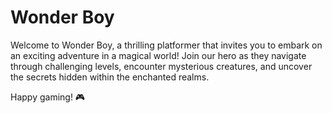 
# Wonder Boy

Welcome to Wonder Boy, a thrilling platformer that invites you to embark on an exciting adventure in a magical world! Join our hero as they navigate through challenging levels, encounter mysterious creatures, and uncover the secrets hidden within the enchanted realms.

Happy gaming! 🎮
